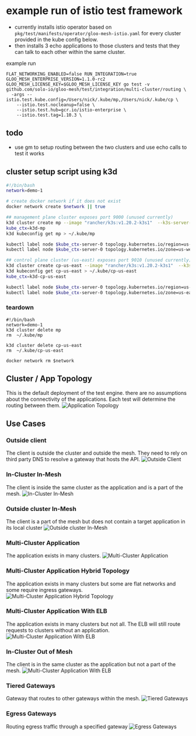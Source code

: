 # example run of istio test framework

* currently installs istio operator based on `pkg/test/manifests/operator/gloo-mesh-istio.yaml` for every cluster provided in the kube config below.
* then installs 3 echo applications to those clusters and tests that they can talk to each other within the same cluster.

example run
```shell
FLAT_NETWORKING_ENABLED=false RUN_INTEGRATION=true GLOO_MESH_ENTERPRISE_VERSION=1.1.0-rc2 GLOO_MESH_LICENSE_KEY=$GLOO_MESH_LICENSE_KEY go test -v github.com/solo-io/gloo-mesh/test/integration/multi-cluster/routing \
  -args --istio.test.kube.config=/Users/nick/.kube/mp,/Users/nick/.kube/cp \
    --istio.test.nocleanup=false \
    --istio.test.hub=gcr.io/istio-enterprise \
    --istio.test.tag=1.10.3 \
```

## todo
* use gm to setup routing between the two clusters and use echo calls to test it works

## cluster setup script using k3d
```sh
#!/bin/bash
network=demo-1

# create docker network if it does not exist
docker network create $network || true

## management plane cluster exposes port 9000 (unused currently)
k3d cluster create mp --image "rancher/k3s:v1.20.2-k3s1"  --k3s-server-arg "--disable=traefik" --network $network
kube_ctx=k3d-mp
k3d kubeconfig get mp > ~/.kube/mp

kubectl label node $kube_ctx-server-0 topology.kubernetes.io/region=us-west-1 --context $kube_ctx
kubectl label node $kube_ctx-server-0 topology.kubernetes.io/zone=us-west-1b --context $kube_ctx

## control plane cluster (us-east) exposes port 9010 (unused currently)
k3d cluster create cp-us-east --image "rancher/k3s:v1.20.2-k3s1"  --k3s-server-arg "--disable=traefik" --network $network
k3d kubeconfig get cp-us-east > ~/.kube/cp-us-east
kube_ctx=k3d-cp-us-east

kubectl label node $kube_ctx-server-0 topology.kubernetes.io/region=us-east-1 --context $kube_ctx
kubectl label node $kube_ctx-server-0 topology.kubernetes.io/zone=us-east-1a --context $kube_ctx

```

### teardown
```shell
#!/bin/bash
network=demo-1
k3d cluster delete mp
rm  ~/.kube/mp
  
k3d cluster delete cp-us-east
rm  ~/.kube/cp-us-east

docker network rm $network

```


## Cluster / App Topology
This is the default deployment of the test engine. there are no assumptions about the connectivity of the applications.
Each test will determine the routing between them. 
![Application Topology](images/istio-test-framework-cluster-arch.png)


## Use Cases


### Outside client
The client is outside the cluster and outside the mesh. They need to rely on third party DNS to resolve a gateway that hosts the API.
![Outside Client](images/use-case-1-outside-client.png)


### In-Cluster In-Mesh
The client is inside the same cluster as the application and is a part of the mesh.
![In-Cluster In-Mesh](images/use-case-2-in-cluster-in-mesh.png)


### Outside cluster In-Mesh
The client is a part of the mesh but does not contain a target application in its local cluster
![Outside cluster In-Mesh](images/use-case-3-out-of-cluster-in-mesh.png)
  

### Multi-Cluster Application 
The application exists in many clusters.
![Multi-Cluster Application](images/use-case-4-multi-cluster-app.png)


### Multi-Cluster Application Hybrid Topology 
The application exists in many clusters but some are flat networks and some require ingress gateways.
![Multi-Cluster Application Hybrid Topology](images/use-case-5-multi-cluster-app-hybrid.png)


### Multi-Cluster Application With ELB 
The application exists in many clusters but not all. The ELB will still route requests to clusters without an application. 
![Multi-Cluster Application With ELB](images/use-case-6-multi-cluster-app-elb.png)

  
### In-Cluster Out of Mesh 
The client is in the same cluster as the application but not a part of the mesh. 
![Multi-Cluster Application With ELB](images/use-case-7-in-cluster-out-of-mesh.png)
  

### Tiered Gateways 
Gateway that routes to other gateways within the mesh.
![Tiered Gateways](images/use-case-7-in-cluster-out-of-mesh.png)
  

### Egress Gateways 
Routing egress traffic through a specified gateway
![Egress Gateways](images/use-case-8-tiered-gateways.png)